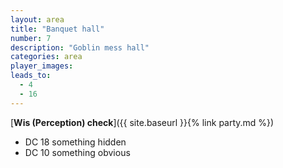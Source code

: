 ```yaml
---
layout: area
title: "Banquet hall"
number: 7
description: "Goblin mess hall"
categories: area
player_images:
leads_to:
  - 4
  - 16
---
```



[**Wis (Perception) check**]({{ site.baseurl }}{% link party.md %})
* DC 18 something hidden
* DC 10 something obvious

